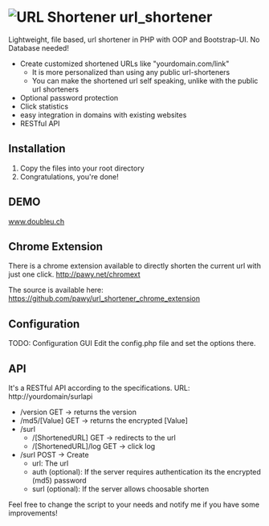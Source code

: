 ![URL Shortener](https://raw.github.com/pawy/icons/master/sUrl_icons/1_Desktop_Icons/icon_048.png "URL Shortener") url_shortener
=============

Lightweight, file based, url shortener in PHP with OOP and Bootstrap-UI. No Database needed!

- Create customized shortened URLs like "yourdomain.com/link"
  - It is more personalized than using any public url-shorteners
  - You can make the shortened url self speaking, unlike with the public url shorteners
- Optional password protection
- Click statistics
- easy integration in domains with existing websites
- RESTful API

Installation
------------
1. Copy the files into your root directory
2. Congratulations, you're done!

DEMO
----

www.doubleu.ch

Chrome Extension
----------------

There is a chrome extension available to directly shorten the current url with just one click.
http://pawy.net/chromext

The source is available here: https://github.com/pawy/url_shortener_chrome_extension

Configuration
-------------

TODO: Configuration GUI
Edit the config.php file and set the options there.

API
--------

It's a RESTful API according to the specifications.
URL: http://yourdomain/surlapi

- /version GET -> returns the version
- /md5/[Value] GET -> returns the encrypted [Value]
- /surl
  - /[ShortenedURL] GET -> redirects to the url
  - /[ShortenedURL]/log GET -> click log
- /surl POST -> Create
  - url: The url
  - auth (optional): If the server requires authentication its the encrypted (md5) password
  - surl (optional): If the server allows choosable shorten


Feel free to change the script to your needs and notify me if you have some improvements!
